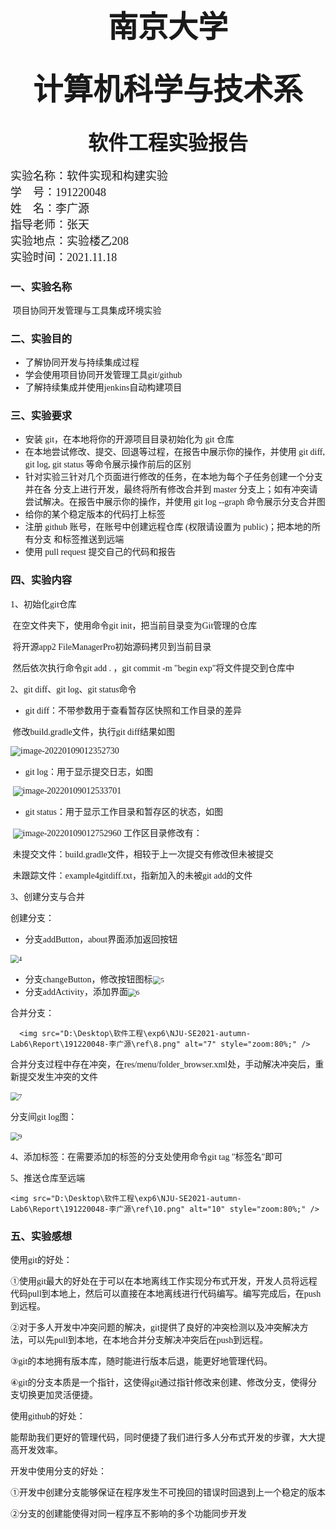 ## <center><font size="8" style="font-family:楷体">南京大学</font></center>

## <center><font size="7" style="font-family:华文行楷">计算机科学与技术系</font></center>

## <center><font size="6" style="font-family:华文新魏">软件工程实验报告</font></center>



<font size="4" style="font-family:楷体">				实验名称：软件实现和构建实验<br>				学&nbsp;&nbsp;&nbsp;&nbsp;号：191220048<br>				姓&nbsp;&nbsp;&nbsp;&nbsp;名：李广源<br>				指导老师：张天<br>				实验地点：实验楼乙208<br>				实验时间：2021.11.18<br>
</font> 

<font style="font-family:楷体">

### <font style="font-family:楷体">一、实验名称</font>

​	项目协同开发管理与工具集成环境实验

### <font style="font-family:楷体">二、实验目的</font>

+ 了解协同开发与持续集成过程
+ 学会使用项目协同开发管理工具git/github
+ 了解持续集成并使用jenkins自动构建项目

### <font style="font-family:楷体">三、实验要求</font>

+ 安装 git，在本地将你的开源项目目录初始化为 git 仓库
+ 在本地尝试修改、提交、回退等过程，在报告中展示你的操作，并使用 git diff, git log, git status 等命令展示操作前后的区别
+ 针对实验三针对几个页面进行修改的任务，在本地为每个子任务创建一个分支并在各 分支上进行开发，最终将所有修改合并到 master 分支上；如有冲突请尝试解决。在报告中展示你的操作，并使用 git log --graph 命令展示分支合并图
+ 给你的某个稳定版本的代码打上标签
+ 注册 github 账号，在账号中创建远程仓库 (权限请设置为 public)；把本地的所有分支 和标签推送到远端
+ 使用 pull request 提交自己的代码和报告

### <font style="font-family:楷体">四、实验内容</font>

1、初始化git仓库

​	在空文件夹下，使用命令git init，把当前目录变为Git管理的仓库

​	将开源app2 FileManagerPro初始源码拷贝到当前目录

​	然后依次执行命令git add . ，git commit -m "begin exp"将文件提交到仓库中

2、git diff、git log、git status命令

+ git diff：不带参数用于查看暂存区快照和工作目录的差异

​	修改build.gradle文件，执行git diff结果如图

​	<img src="C:\Users\IAMME\AppData\Roaming\Typora\typora-user-images\image-20220109012352730.png" alt="image-20220109012352730"  />

+ git log：用于显示提交日志，如图

​	![image-20220109012533701](C:\Users\IAMME\AppData\Roaming\Typora\typora-user-images\image-20220109012533701.png)

+ git status：用于显示工作目录和暂存区的状态，如图

​	![image-20220109012752960](C:\Users\IAMME\AppData\Roaming\Typora\typora-user-images\image-20220109012752960.png)	工作区目录修改有：

​	未提交文件：build.gradle文件，相较于上一次提交有修改但未被提交

​	未跟踪文件：example4gitdiff.txt，指新加入的未被git add的文件

3、创建分支与合并

创建分支：

+ 分支addButton，about界面添加返回按钮

​		<img src="D:\Desktop\软件工程\exp6\NJU-SE2021-autumn-Lab6\Report\191220048-李广源\ref\4.png" alt="4" style="zoom:80%;" />

+ 分支changeButton，修改按钮图标<img src="D:\Desktop\软件工程\exp6\NJU-SE2021-autumn-Lab6\Report\191220048-李广源\ref\5.png" alt="5" style="zoom:80%;" />
+ 分支addActivity，添加界面<img src="D:\Desktop\软件工程\exp6\NJU-SE2021-autumn-Lab6\Report\191220048-李广源\ref\6.png" alt="6" style="zoom:80%;" />

合并分支：

 	  <img src="D:\Desktop\软件工程\exp6\NJU-SE2021-autumn-Lab6\Report\191220048-李广源\ref\8.png" alt="7" style="zoom:80%;" />

​		合并分支过程中存在冲突，在res/menu/folder_browser.xml处，手动解决冲突后，重新提交发生冲突的文件

​	  <img src="D:\Desktop\软件工程\exp6\NJU-SE2021-autumn-Lab6\Report\191220048-李广源\ref\7.png" alt="7" style="zoom:80%;" />

分支间git log图：  

​	 <img src="D:\Desktop\软件工程\exp6\NJU-SE2021-autumn-Lab6\Report\191220048-李广源\ref\9.png" alt="9" style="zoom:80%;" />

4、添加标签：在需要添加的标签的分支处使用命令git tag "标签名"即可

5、推送仓库至远端

 	<img src="D:\Desktop\软件工程\exp6\NJU-SE2021-autumn-Lab6\Report\191220048-李广源\ref\10.png" alt="10" style="zoom:80%;" />

### <font style="font-family:楷体">五、实验感想</font>

使用git的好处：

①使用git最大的好处在于可以在本地离线工作实现分布式开发，开发人员将远程代码pull到本地上，然后可以直接在本地离线进行代码编写。编写完成后，在push到远程。

②对于多人开发中冲突问题的解决，git提供了良好的冲突检测以及冲突解决方法，可以先pull到本地，在本地合并分支解决冲突后在push到远程。

③git的本地拥有版本库，随时能进行版本后退，能更好地管理代码。

④git的分支本质是一个指针，这使得git通过指针修改来创建、修改分支，使得分支切换更加灵活便捷。

使用github的好处：

能帮助我们更好的管理代码，同时便捷了我们进行多人分布式开发的步骤，大大提高开发效率。

开发中使用分支的好处：

①开发中创建分支能够保证在程序发生不可挽回的错误时回退到上一个稳定的版本

②分支的创建能使得对同一程序互不影响的多个功能同步开发
